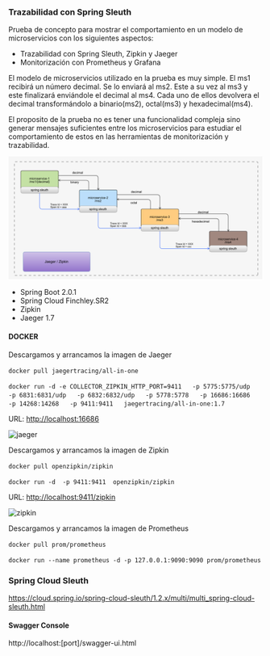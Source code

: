 ### Trazabilidad con Spring Sleuth

Prueba de concepto para mostrar el comportamiento en un modelo de microservicios con los siguientes aspectos:

- Trazabilidad con Spring Sleuth, Zipkin y Jaeger
- Monitorización con Prometheus y Grafana

El modelo de microservicios utilizado en la prueba es muy simple. El ms1 recibirá un número decimal. Se lo enviará al ms2. Este a su vez al ms3 y este finalizará enviándole el decimal al ms4. Cada uno de ellos devolvera el decimal transformándolo a binario(ms2), octal(ms3) y hexadecimal(ms4).

El proposito de la prueba no es tener una funcionalidad compleja sino generar mensajes suficientes entre los microservicios para estudiar el comportamiento de estos en las herramientas de monitorización y trazabilidad.
 

![traceability](img/traceability-microservices-arch.png)

- Spring Boot 2.0.1
- Spring Cloud Finchley.SR2
- Zipkin 
- Jaeger 1.7

#### DOCKER

Descargamos y arrancamos la imagen de Jaeger

```docker pull jaegertracing/all-in-one```


```docker run -d -e COLLECTOR_ZIPKIN_HTTP_PORT=9411   -p 5775:5775/udp   -p 6831:6831/udp   -p 6832:6832/udp   -p 5778:5778   -p 16686:16686   -p 14268:14268   -p 9411:9411   jaegertracing/all-in-one:1.7```

URL: [http://localhost:16686](http://localhost:16686)

![jaeger](img/jaeger-screenshot.png)

Descargamos y arrancamos la imagen de Zipkin

```docker pull openzipkin/zipkin```

```docker run -d  -p 9411:9411  openzipkin/zipkin ```

URL: [http://localhost:9411/zipkin](http://localhost:9411/zipkin)

![zipkin](img/zipkin-screenshot.png)


Descargamos y arrancamos la imagen de Prometheus

```docker pull prom/prometheus ```


``` docker run --name prometheus -d -p 127.0.0.1:9090:9090 prom/prometheus ```


### Spring Cloud Sleuth

https://cloud.spring.io/spring-cloud-sleuth/1.2.x/multi/multi_spring-cloud-sleuth.html


#### Swagger Console

http://localhost:[port]/swagger-ui.html


